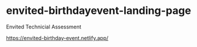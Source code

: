 # envited-birthdayevent-landing-page
Envited Technicial Assessment

https://envited-birthday-event.netlify.app/
